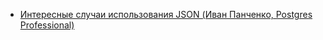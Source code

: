 * [Интересные случаи использования JSON (Иван Панченко, Postgres Professional)](https://pgconf.ru/media/2020/02/04/%D0%98%D0%BD%D1%82%D0%B5%D1%80%D0%B5%D1%81%D0%BD%D1%8B%D0%B5%20%D1%81%D0%BB%D1%83%D1%87%D0%B0%D0%B8%20JSON.pdf)
